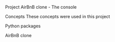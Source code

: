 Project AirBnB clone - The console 

Concepts
These concepts were used in this project

Python packages

AirBnB clone
